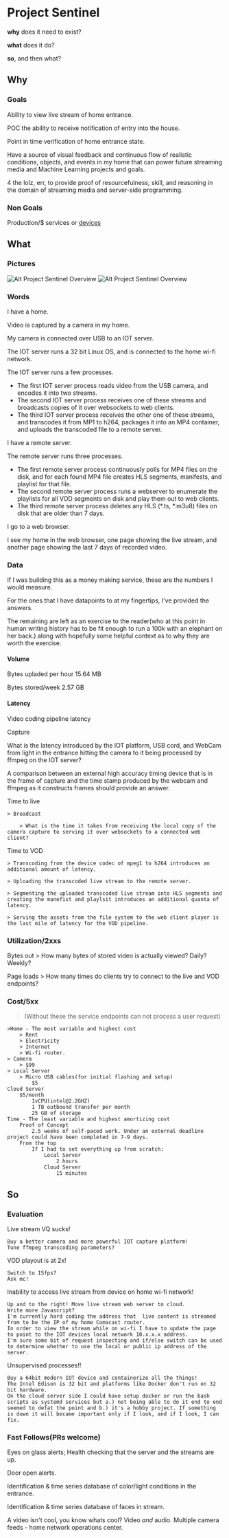 # Project Sentinel

**why** does it need to exist?

**what** does it do?

**so**, and then what?

## Why

### Goals
Ability to view live stream of home entrance.

POC the ability to receive notification of entry into the house.

Point in time verification of home entrance state.

Have a source of visual feedback and continuous flow of realistic conditions, objects, and events in my home that can power future streaming media and Machine Learning projects and goals.

4 the lolz, err, to provide proof of resourcefulness, skill, and reasoning in the domain of streaming media and server-side programming.

### Non Goals
Production/$ services or [devices](https://www.apple.com/shop/product/HL982VC/A/logitech-circle-2-indoor-outdoor-weatherproof-wired-security-camera)

## What

### Pictures
![Alt Project Sentinel Overview](./ProjectSentinelOverview.png)
![Alt Project Sentinel Overview](./FlowView.png)
### Words

I have a home.

Video is captured by a camera in my home.

My camera is connected over USB to an IOT server.

The IOT server runs a 32 bit Linux OS, and is connected to the home wi-fi network.

The IOT server runs a few processes.

 - The first IOT server process reads video from the USB camera, and encodes it into two streams.
 - The second IOT server process receives one of these streams and broadcasts copies of it over websockets to web clients.
 - The third IOT server process receives the other one of these streams, and transcodes it from MP1 to h264, packages it into an MP4 container, and uploads the transcoded file to a remote server.

I have a remote server.

The remote server runs three processes.

  - The first remote server process continuously polls for MP4 files on the disk, and for each found MP4 file creates HLS segments, manifests, and playlist for that file.
  - The second remote server process runs a webserver to enumerate the playlists for all VOD segments on disk and play them out to web clients.
  - The third remote server process deletes any HLS (\*.ts, \*.m3u8) files on disk that are older than 7 days.

I go to a web browser.

I see my home in the web browser, one page showing the live stream, and another page showing the last 7 days of recorded video.

### Data

If I was building this as a money making service, these are the numbers I would measure.

For the ones that I have datapoints to at my fingertips, I've provided the answers.

The remaining are left as an exercise to the reader(who at this point in human writing history has to be fit enough to run a 100k with an elephant on her back.) along with hopefully some helpful context as to why they are worth the exercise.

#### Volume

Bytes upladed per hour
    15.64 MB

Bytes stored/week
    2.57 GB

#### Latency
Video coding pipeline latency

Capture

What is the latency introduced by the IOT platform, USB cord, and WebCam from light in the entrance hitting the camera to it being processed by ffmpeg on the IOT server?

A comparison between an external high accuracy timing device that is in the frame of capture and the time stamp produced by the webcam and ffmpeg as it constructs frames should provide an answer.

Time to live

    > Broadcast

        > What is the time it takes from receiving the local copy of the camera capture to serving it over websockets to a connected web client?

Time to VOD

    > Transcoding from the device codec of mpeg1 to h264 introduces an additional amount of latency.

    > Uploading the transcoded live stream to the remote server.

    > Segmenting the uploaded transcoded live stream into HLS segments and creating the manefist and playlsit introduces an additional quanta of latency.

    > Serving the assets from the file system to the web client player is the last mile of latency for the VOD pipeline.

### Utilization/2xxs

Bytes out
    > How many bytes of stored video is actually viewed? Daily? Weekly?

Page loads
    > How many times do clients try to connect to the live and VOD endpoints?

### Cost/5xx
> (Without these the service endpoints can not process a user request)

    >Home - The most variable and highest cost
        > Rent
        > Electricity
        > Internet
        > Wi-fi router.
    > Camera
        > $99
    > Local Server
        > Micro USB cables(for initial flashing and setup)
            $5
    Cloud Server
        $5/month
            1vCPU(intel@2.2GHZ)
            1 TB outbound transfer per month
            25 GB of storage
    Time - The least variable and highest amortizing cost
        Proof of Concept
            2.5 weeks of self-paced work. Under an external deadline project could have been completed in 7-9 days.
        From the top
            If I had to set everything up from scratch:
                Local Server
                    2 hours
                Cloud Server
                    15 minutes

## So

### Evaluation
Live stream VQ sucks!

    Buy a better camera and more powerful IOT capture platform!
    Tune ffmpeg transcoding parameters?

VOD playout is at 2x!

    Switch to 15fps?
    Ask mc!

Inability to access live stream from device on home wi-fi network!

    Up and to the right! Move live stream web server to cloud.
    Write more Javascript?
    I'm currently hard coding the address that  live content is streamed from to be the IP of my home Comacast router.
    In order to view the stream while on wi-fi I have to update the page to point to the IOT devices local network 10.x.x.x address.
    I'm sure some bit of request inspecting and if/else switch can be used to determine whether to use the local or public ip address of the server.

Unsupervised processes!!

    Buy a 64bit modern IOT device and containerize all the things!
    The Intel Edison is 32 bit and platforms like Docker don't run on 32 bit hardware.
    On the cloud server side I could have setup docker or run the bash scripts as systemd services but a.) not being able to do it end to end seemed to defat the point and b.) it's a hobby project. If something is down it will became important only if I look, and if I look, I can fix.

### Fast Follows(PRs welcome)
Eyes on glass alerts; Health checking that the server and the streams are up.

Door open alerts.

Identification & time series database of color/light conditions in the entrance.

Identification & time series database of faces in stream.

A video isn't cool, you know whats cool? Video *and* audio.
Multiple camera feeds - home network operations center.

